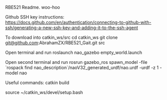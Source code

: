 RBE521 Readme.  woo-hoo

Github SSH key instructions:
https://docs.github.com/en/authentication/connecting-to-github-with-ssh/generating-a-new-ssh-key-and-adding-it-to-the-ssh-agent

To download into catkin_ws/src
cd catkin_ws
git clone git@github.com:AbrahamZX/RBE521_Gait.git src

Open terminal and run
roslaunch nao_gazebo empty_world.launch

Open second terminal and run
rosrun gazebo_ros spawn_model -file \`rospack find nao_description\`/naoV32_generated_urdf/nao.urdf -urdf -z 1 -model nao


Useful commands:
catkin build

source ~/catkin_ws/devel/setup.bash

